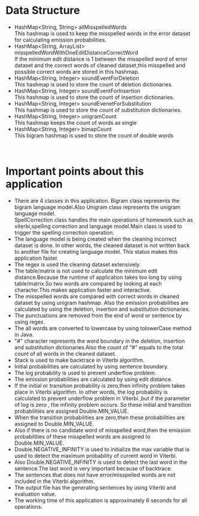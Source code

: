 # Data Structure
* HashMap<String, String> allMisspelledWords<br/>
   This hashmap is used to keep the misspelled words in the error dataset for calculating emission probabilities.
   <br/>
* HashMap<String, ArrayList<String>> misspelledWordWithOneEditDistanceCorrectWord <br/>
  If the minimum edit distance is 1 between the misspelled word of error dataset and the correct words of cleaned dataset,this misspelled and possible correct words are stored in this hashmap.
  <br/>
* HashMap<String, Integer> soundEventForDeletion <br/>
  This hashmap is used to store the count of deletion dictionaries. <br/>
* HashMap<String, Integer> soundEventForInsertion <br/>
  This hashmap is used to store the count of insertion dictionaries. <br/>
* HashMap<String, Integer> soundEvenetForSubstitution <br/>
  This hashmap is used to store the count of substitution dictionaries. <br/>
* HashMap<String, Integer> unigramCount<br/>
  This  hashmap keeps  the count of words as single <br/>
* HashMap<String, Integer> bimapCount <br/>
  This bigram hashmap is used to store the count of double words <br/>
<br/>

# Important points about this application
* There are 4 classes in this application. Bigram class represents the bigram language model.Also Unigram class represents the unigram language model.<br/>
  SpellCorrection class handles the main operations of homework such as viterbi,spelling correction and language model.Main class is used to trigger the spelling correction operation.<br/>
* The language model is being created when the cleaning incorrect dataset is done. In other words, the cleaned dataset is not written back to another file for creating language model. This status makes this application faster.<br/>
* The regex is used the cleaning dataset extensively.<br/>
* The table/matrix is not used to calculate the minimum edit distance.Because the runtime of application takes too long by using table/matrix.So two words are compared by looking at each character.This makes application faster and interactive.<br/>
* The misspelled words are compared with correct words in cleaned dataset by using unigram hashmap. Also the emission probabilities are calculated by using the deletion, insertion and substitution dictionaries.<br/>
* The punctuations are removed from the end of word or sentence by using regex.<br/>
* The all words are converted to lowercase by using tolowerCase method in Java.<br/>
* "#" character represents the word boundary in the deletion, insertion and substitution dictionaries.Also the count of "#" equals to the total count of all words in the cleaned dataset.<br/>
* Stack is used to make backtrace in Viterbi algorithm.<br/>
* Initial probabilities are calculated by using sentence boundary.<br/>
* The log probability is used to prevent underflow problem.<br/>
* The emission probabilities are calculated by using edit distance.<br/>
* If the initial or transition probability is zero,then infinity problem takes place in Viterbi algorithm. In other words, the log probability is calculated to prevent underflow problem in Viterbi ,but
  if the parameter of log is zero , the infinity problem occurs. So these initial and transition probabilities are assigned Double.MIN_VALUE.<br>
* When the transition probabilities are zero,then these probabilities are assigned to Double.MIN_VALUE.<br/>
* Also if there is no candidate word of misspelled word,then the emission probabilities of these misspelled words are assigned to Double.MIN_VALUE.<br>
* Double.NEGATIVE_INFINITY is used to initialize the max variable that is used to detect the maximum probability of current word in Viterbi.<br/>
* Also Double.NEGATIVE_INFINITY is used to detect the last word in the sentence.The last word is very important because of backtrace.<br/>
* The sentences that does not have error/misspelled words  are not included in the Viterbi algorithm. <br/>
* The output file has the generating sentences by using Viterbi and evaluation value.<br/>
* The working time of this application is approximately 6 seconds for all operations.